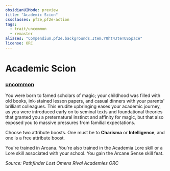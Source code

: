 ```yaml
---
obsidianUIMode: preview
title: "Academic Scion"
cssclasses: pf2e,pf2e-action
tags:
  - trait/uncommon
  - remaster
aliases: "Compendium.pf2e.backgrounds.Item.Y0ht4JteTUS5pace"
license: ORC
---
```

# Academic Scion

### [uncommon](uncommon "Uncommon Rarity Trait")






You were born to famed scholars of magic; your childhood was filled with old books, ink-stained lesson papers, and casual dinners with your parents' brilliant colleagues. This erudite upbringing eases your academic journey, as you were introduced early on to seminal texts and foundational theories that granted you a preternatural instinct and affinity for magic, but that also exposed you to massive pressures from familial expectations.

Choose two attribute boosts. One must be to **Charisma** or **Intelligence**, and one is a free attribute boost.

You're trained in Arcana. You're also trained in the Academia Lore skill or a Lore skill associated with your school. You gain the Arcane Sense skill feat.

*Source: Pathfinder Lost Omens Rival Academies*
*ORC*